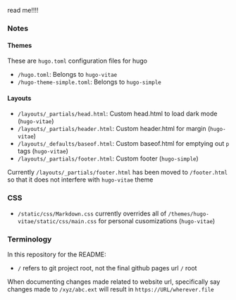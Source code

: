 read me!!!!

### Notes

#### Themes

These are `hugo.toml` configuration files for hugo

- `/hugo.toml`: Belongs to `hugo-vitae`
- `/hugo-theme-simple.toml`: Belongs to `hugo-simple`

#### Layouts
 - `/layouts/_partials/head.html`: Custom head.html to load dark mode (`hugo-vitae`)
 - `/layouts/_partials/header.html`: Custom header.html for margin (`hugo-vitae`)
 - `/layouts/_defaults/baseof.html`: Custom baseof.html for emptying out `p` tags (`hugo-vitae`)
 - `/layouts/_partials/footer.html`: Custom footer (`hugo-simple`)

 Currently `/layouts/_partials/footer.html` has been moved to `/footer.html` so that it does
 not interfere with `hugo-vitae` theme

 ### CSS
 - `/static/css/Markdown.css` currently overrides all of `/themes/hugo-vitae/static/css/main.css` for personal cusomizations (`hugo-vitae`)

### Terminology

In this repository for the README:

- `/` refers to git project root, not the final github pages url `/` root

When documenting changes made related to website url, specifically say changes made to
`/xyz/abc.ext` will result in `https://URL/wherever.file`
